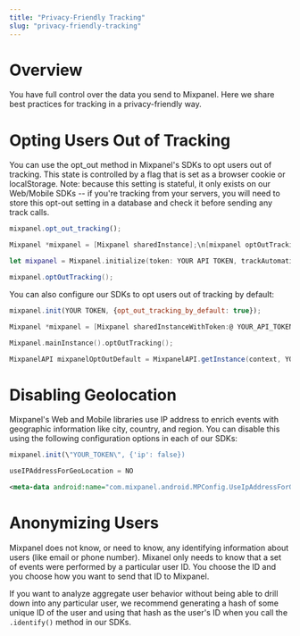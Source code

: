 ```yaml
---
title: "Privacy-Friendly Tracking"
slug: "privacy-friendly-tracking"
---
```


# Overview
You have full control over the data you send to Mixpanel. Here we share best practices for tracking in a privacy-friendly way.


# Opting Users Out of Tracking
You can use the opt_out method in Mixpanel's SDKs to opt users out of tracking. This state is controlled by a flag that is set as a browser cookie or localStorage. Note: because this setting is stateful, it only exists on our Web/Mobile SDKs -- if you're tracking from your servers, you will need to store this opt-out setting in a database and check it before sending any track calls.

```javascript Javascript
mixpanel.opt_out_tracking();
```
```objectivec Objective-C
Mixpanel *mixpanel = [Mixpanel sharedInstance];\n[mixpanel optOutTracking];
```
```swift Swift
let mixpanel = Mixpanel.initialize(token: YOUR API TOKEN, trackAutomaticEvents: true, optOutTrackingByDefault: true)
```
```java Android
mixpanel.optOutTracking();
```

You can also configure our SDKs to opt users out of tracking by default:

```javascript Javascript
mixpanel.init(YOUR TOKEN, {opt_out_tracking_by_default: true});
```
```objectivec Objective-C
Mixpanel *mixpanel = [Mixpanel sharedInstanceWithToken:@ YOUR_API_TOKEN trackAutomaticEvents:YES optOutTrackingByDefault:YES];
```
```swift Swift
Mixpanel.mainInstance().optOutTracking();
```
```java Android
MixpanelAPI mixpanelOptOutDefault = MixpanelAPI.getInstance(context, YOUR API TOKEN, true, true /* opt out by default */);
```


# Disabling Geolocation
Mixpanel's Web and Mobile libraries use IP address to enrich events with geographic information like city, country, and region. You can disable this using the following configuration options in each of our SDKs:

```javascript Javascript
mixpanel.init(\"YOUR_TOKEN\", {'ip': false})
```
```objectivec Objective-C
useIPAddressForGeoLocation = NO
```
```xml Android
<meta-data android:name="com.mixpanel.android.MPConfig.UseIpAddressForGeolocation" android:value="false" />
```

# Anonymizing Users
Mixpanel does not know, or need to know, any identifying information about users (like email or phone number). Mixanel only needs to know that a set of events were performed by a particular user ID. You choose the ID and you choose how you want to send that ID to Mixpanel.

If you want to analyze aggregate user behavior without being able to drill down into any particular user, we recommend generating a hash of some unique ID of the user and using that hash as the user's ID when you call the `.identify()` method in our SDKs.








